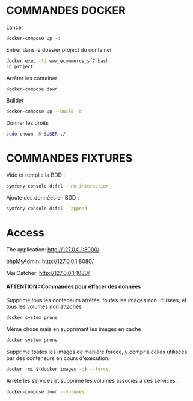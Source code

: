 # COMMANDES DOCKER


Lancer
```bash
docker-compose up -d
```
Entrer dans le dossier project du container
```bash
docker exec -ti www_ecommerce_sf7 bash
cd project
```
Arrêter les container
```bash
docker-compose down
```
Builder
```bash
docker-compose up --build -d
```

Donner les droits  
```bash
sudo chown -R $USER ./
```

# COMMANDES FIXTURES
Vide et remplie la BDD : 
```bash
symfony console d:f:l --no-interaction
```
Ajoute des données en BDD :
```bash
symfony console d:f:l --append
```
# Access

The application:
http://127.0.0.1:8000/

phpMyAdmin:
http://127.0.0.1:8080/

MailCatcher:
http://127.0.0.1:1080/



#### ATTENTION : Commandes pour éffacer des données 

Supprime tous les conteneurs arrêtés, toutes les images non utilisées, et tous les volumes non attachés  
```bash
docker system prune
```
Même chose mais en supprimant les images en cache
```bash
docker system prune
```
Supprime toutes les images de manière forcée, y compris celles utilisées par des conteneurs en cours d'exécution.
```bash
docker rmi $(docker images -q) --force
```
Arrête les services et supprime les volumes associés à ces services.  
```bash
docker-compose down --volumes
```

